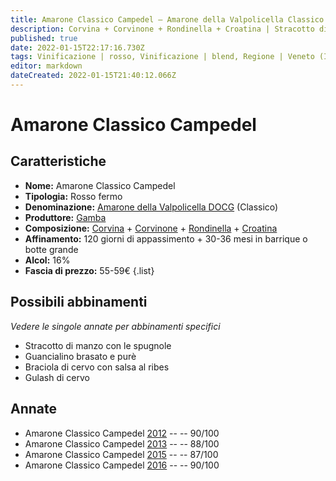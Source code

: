```yaml
---
title: Amarone Classico Campedel – Amarone della Valpolicella Classico DOCG – Gamba – Veneto (IT) – 55-59€ – 3★-4★
description: Corvina + Corvinone + Rondinella + Croatina | Stracotto di manzo con le spugnole – Guancialino brasato e purè – Braciola di cervo con salsa al ribes – Gulash di cervo 
published: true
date: 2022-01-15T22:17:16.730Z
tags: Vinificazione | rosso, Vinificazione | blend, Regione | Veneto (IT), Vinificazione | fermo, Vitigni | Corvina, Vitigni | Rondinella, Vitigni | Corvinone, Vitigni | Croatina, Prezzi | 55-59€, Valutazioni | 4 stelle, Alimento | manzo, Alimento | maiale, Alimento | cervo, Alimento | gulash, Cottura | brasato, Cottura | stracotto, Aromatizzazione | con funghi, Aromatizzazione | con purè, Aromatizzazione | al ribes
editor: markdown
dateCreated: 2022-01-15T21:40:12.066Z
---
```


# Amarone Classico Campedel

## Caratteristiche
- **Nome:** Amarone Classico Campedel
- **Tipologia:** Rosso fermo
- **Denominazione:** [Amarone della Valpolicella DOCG](/denominazioni/Italia/Veneto/DOCG/Amarone-della-Valpolicella) (Classico)
- **Produttore:** [Gamba](/produttori/Italia/Veneto/Gamba) 
- **Composizione:** [Corvina](/vitigni/Italia/corvina) + [Corvinone](/vitigni/Italia/corvinone) + [Rondinella](/vitigni/Italia/rondinella) + [Croatina](/vitigni/Italia/croatina)
- **Affinamento:** 120 giorni di appassimento + 30-36 mesi in barrique o botte grande 
- **Alcol:** 16%
- **Fascia di prezzo:** 55-59€
{.list}

## Possibili abbinamenti
*Vedere le singole annate per abbinamenti specifici*

- Stracotto di manzo con le spugnole
- Guancialino brasato e purè
- Braciola di cervo con salsa al ribes
- Gulash di cervo

## Annate
- Amarone Classico Campedel [2012](vini/Italia/Veneto/Gamba/Amarone-Classico-Campedel/2012) -- <span class="star-4"></span> -- 90/100
- Amarone Classico Campedel [2013](vini/Italia/Veneto/Gamba/Amarone-Classico-Campedel/2013) -- <span class="star-3"></span> -- 88/100
- Amarone Classico Campedel [2015](vini/Italia/Veneto/Gamba/Amarone-Classico-Campedel/2015) -- <span class="star-3"></span> -- 87/100
- Amarone Classico Campedel [2016](vini/Italia/Veneto/Gamba/Amarone-Classico-Campedel/2016) -- <span class="star-4"></span> -- 90/100